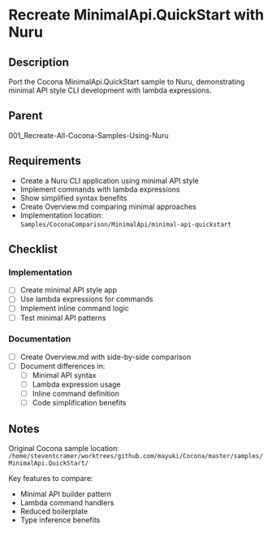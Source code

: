 # Recreate MinimalApi.QuickStart with Nuru

## Description

Port the Cocona MinimalApi.QuickStart sample to Nuru, demonstrating minimal API style CLI development with lambda expressions.

## Parent
001_Recreate-All-Cocona-Samples-Using-Nuru

## Requirements

- Create a Nuru CLI application using minimal API style
- Implement commands with lambda expressions
- Show simplified syntax benefits
- Create Overview.md comparing minimal approaches
- Implementation location: `Samples/CoconaComparison/MinimalApi/minimal-api-quickstart`

## Checklist

### Implementation
- [ ] Create minimal API style app
- [ ] Use lambda expressions for commands
- [ ] Implement inline command logic
- [ ] Test minimal API patterns

### Documentation
- [ ] Create Overview.md with side-by-side comparison
- [ ] Document differences in:
  - [ ] Minimal API syntax
  - [ ] Lambda expression usage
  - [ ] Inline command definition
  - [ ] Code simplification benefits

## Notes

Original Cocona sample location: `/home/steventcramer/worktrees/github.com/mayuki/Cocona/master/samples/MinimalApi.QuickStart/`

Key features to compare:
- Minimal API builder pattern
- Lambda command handlers
- Reduced boilerplate
- Type inference benefits